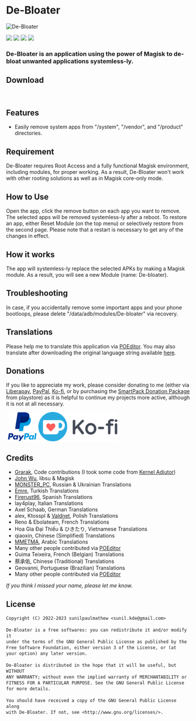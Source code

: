 # De-Bloater

![De-Bloater](app/src/main/res/mipmap-xxxhdpi/ic_launcher.png?raw=true)

[![](https://img.shields.io/badge/De--Bloater-v0.25-green)](https://play.google.com/store/apps/details?id=com.sunilpaulmathew.debloater)
![](https://img.shields.io/github/downloads/sunilpaulmathew/De-Bloater/total)
![](https://img.shields.io/github/languages/top/sunilpaulmathew/De-Bloater)
![](https://img.shields.io/github/contributors/sunilpaulmathew/De-Bloater)

### De-Bloater is an application using the power of Magisk to de-bloat unwanted applications systemless-ly.

## Download
[<img src="https://play.google.com/intl/en_us/badges/images/generic/en-play-badge.png"
     alt=""
     height="80">](https://play.google.com/store/apps/details?id=com.sunilpaulmathew.debloater)
     [<img src="https://fdroid.gitlab.io/artwork/badge/get-it-on.png"
     alt=""
     height="80">](https://f-droid.org/packages/com.sunilpaulmathew.debloater)
     [<img src="https://gitlab.com/IzzyOnDroid/repo/-/raw/master/assets/IzzyOnDroid.png"
     alt=""
     height="80">](https://apt.izzysoft.de/fdroid/index/apk/com.sunilpaulmathew.debloater)
     [<img src="https://i.ibb.co/q0mdc4Z/get-it-on-github.png"
          alt=""
          height="80">](https://github.com/sunilpaulmathew/De-Bloater/releases/download/v0.25/app-release.apk)

## Features
* Easily remove system apps from "/system", "/vendor", and "/product" directories.

## Requirement
De-Bloater requires Root Access and a fully functional Magisk environment, including modules, for proper working. As a result, De-Bloater won't work with other rooting solutions as well as in Magisk core-only mode.

## How to Use
Open the app, click the remove button on each app you want to remove. The selected apps will be removed systemless-ly after a reboot. To restore an app, either Reset Module (on the top menu) or selectively restore from the second page. Please note that a restart is necessary to get any of the changes in effect.

## How it works
The app will systemless-ly replace the selected APKs by making a Magisk module. As a result, you will see a new Module (name: De-bloater).

## Troubleshooting
In case, if you accidentally remove some important apps and your phone bootloops, please delete "/data/adb/modules/De-bloater" via recovery.

## Translations
Please help me to translate this application via [POEditor](https://poeditor.com/join/project?hash=BZS89Ev3WG). You may also translate after downloading the original language string available [here](app/src/main/res/values/strings.xml).

## Donations
If you like to appreciate my work, please consider donating to me (either via [Liberapay](https://liberapay.com/sunilpaulmathew/donate), [PayPal](https://www.paypal.me/menacherry/), [Ko-fi](https://ko-fi.com/sunilpaulmathew/), or by purchasing the [SmartPack Donation Package](https://play.google.com/store/apps/details?id=com.smartpack.donate) from playstore) as it is helpful to continue my projects more active, although it is not at all necessary.

[<img src="https://liberapay.com/assets/widgets/donate.svg"
     alt=""
     height="80">](https://liberapay.com/sunilpaulmathew/donate/)
[<img src="https://raw.githubusercontent.com/SmartPack/SmartPack.github.io/master/asset/pic005.png"
     alt=""
     height="80">](https://www.paypal.me/menacherry/)
[<img src="https://raw.githubusercontent.com/SmartPack/SmartPack.github.io/master/asset/pic010.png"
     alt=""
     height="80">](https://ko-fi.com/sunilpaulmathew/)
[<img src="https://play.google.com/intl/en_us/badges/images/generic/en-play-badge.png"
     alt=""
     height="80">](https://play.google.com/store/apps/details?id=com.smartpack.donate)

## Credits
* [Grarak](https://github.com/Grarak/), Code contributions (I took some code from [Kernel Adiutor](https://github.com/Grarak/KernelAdiutor/))
* [John Wu](https://github.com/topjohnwu), libsu & Magisk
* [MONSTER_PC](https://t.me/MONSTER_PC), Russian & Ukrainian Translations
* [Emre](https://t.me/xcooLwastaken), Turkish Translations
* [Firerust96](https://github.com/Firerust96), Spanish Translations
* lay4play, Italian Translations
* Axel Schaab, German Translations
* alex, Ktosspl & [Valdnet](https://github.com/Valdnet), Polish Translations
* Reno & Ebolateam, French Translations
* Hoa Gia Đại Thiếu & ひきたり, Vietnamese Translations
* qiaoxin, Chinese (Simplified) Translations
* [MMETMA](https://github.com/MMETMA), Arabic Translations
* Many other people contributed via [POEditor](https://poeditor.com/join/project?hash=BZS89Ev3WG)
* Guima Teixeira, French (Belgian) Translations
* 蔡承佑, Chinese (Traditional) Translations
* Geovanni, Portuguese (Brazilian) Translations
* Many other people contributed via [POEditor](https://poeditor.com/join/project?hash=BZS89Ev3WG)

_If you think I missed your name, please let me know._

## License

    Copyright (C) 2022-2023 sunilpaulmathew <sunil.kde@gmail.com>

    De-Bloater is a free softwares: you can redistribute it and/or modify it
    under the terms of the GNU General Public License as published by the
    Free Software Foundation, either version 3 of the License, or (at
    your option) any later version.

    De-Bloater is distributed in the hope that it will be useful, but WITHOUT
    ANY WARRANTY; without even the implied warranty of MERCHANTABILITY or
    FITNESS FOR A PARTICULAR PURPOSE. See the GNU General Public License
    for more details.

    You should have received a copy of the GNU General Public License along
    with De-Bloater. If not, see <http://www.gnu.org/licenses/>.
